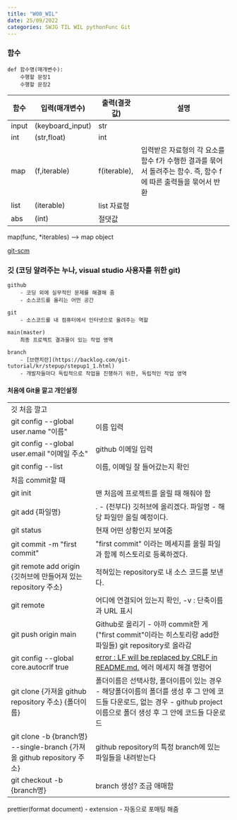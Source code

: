 ```yaml
---
title: "W00_WIL"
date: 25/09/2022
categories: SWJG TIL WIL pythonFunc Git
---
```

### 함수
    def 함수명(매개변수):
        수행할 문장1
        수행할 문장2

|함수|입력(매개변수)|출력(결괏값)|설명|
|---|---|---|---|
input|(keyboard_input)|str
int|(str,float)|int
map|(f,iterable)|f(iterable),|입력받은 자료형의 각 요소를 함수 f가 수행한 결과를 묶어서 돌려주는 함수. 즉, 함수 f에 따른 출력들을 묶어서 반환
list|(iterable)|list 자료형
abs|(int)|절댓값

<!-- ### 로그인 작동 원리 -->
map(func, *iterables) --> map object


[git-scm](git-scm.com)
### 깃 (코딩 알려주는 누나, visual studio 사용자를 위한 git)
    github
        - 코딩 외에 실무적인 문제를 해결해 줌
        - 소스코드를 올리는 어떤 공간   

    git
        - 소스코드를 내 컴퓨터에서 인터넷으로 올려주는 역할   

    main(master)
        최종 프로젝트 결과물이 있는 작업 영역
    
    branch
        - [브랜치란](https://backlog.com/git-tutorial/kr/stepup/stepup1_1.html)
        - 개발자들마다 독립적으로 작업을 진행하기 위한, 독립적인 작업 영역
    

#### 처음에 Git을 깔고 개인설정      

|||
|---|---|
깃 처음 깔고||
git config --global user.name "이름"|이름 입력
git config --global user.email "이메일 주소"|github 이메일 입력
git config --list|이름, 이메일 잘 들어갔는지 확인
처음 commit할 때||
git init|맨 처음에 프로젝트를 올릴 때 해줘야 함
git add {파일명}|. - (전부다) 깃허브에 올리겠다. 파일명 - 해당 파일만 올릴 예정이다.
git status|현재 어떤 상황인지 보여줌
git commit -m "first commit"|"first commit" 이라는 메세지를 올릴 파일과 함께 히스토리로 등록하겠다.
git remote add origin {깃허브에 만들어져 있는 repository 주소}|적혀있는 repository로 내 소스 코드를 보낸다.
git remote|어디에 연결되어 있는지 확인, -v : 단축이름과 URL 표시
git push origin main|Github로 올리기 - 아까 commit한 게("first commit"이라는 히스토리랑 add한 파일들) git repository로 올라감
git config --global core.autocrlf true|[error : LF will be replaced by CRLF in README.md.](https://wotres.tistory.com/entry/git-warning-LF-will-be-replaced-by-CRLF-in-READMEmd) 에러 메세지 해결 명령어
git clone {가져올 github repository 주소} {폴더이름}| 폴더이름은 선택사항, 폴더이름이 있는 경우 - 해당폴더이름의 폴더를 생성 후 그 안에 코드들 다운로드, 없는 경우 - github project 이름으로 폴더 생성 후 그 안에 코드들 다운로드
git clone -b {branch명} --single-branch {가져올 github repository 주소}|github repository의 특정 branch에 있는 파일들을 내려받는다
git checkout -b {branch명}|branch 생성? 조금 애매함


prettier(format document) - extension - 자동으로 포매팅 해줌

